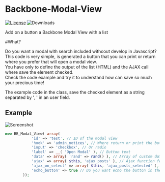 # Backbone-Modal-View
[![License](https://img.shields.io/badge/License-GPL%20v3-blue.svg)](http://www.gnu.org/licenses/gpl-3.0)
![Downloads](https://img.shields.io/packagist/dt/wpbp/backbone-modal-view.svg) 

Add on a button a Backbone Modal View with a list

#What?

Do you want a modal with search included withoout develop in Javascript?  
This code is very simple, is generated a button that you can print or return where you prefer that will open a modal view.  
You have only to define the output of the list (HTML) and the AJAX call where save the element checked.  
Check the code example and try it to understand how can save so much your precious time!

The example code in the class, save the checked element as a string separated by ', ' in an user field.

## Example

![Screenshot](https://cloud.githubusercontent.com/assets/403283/22898704/983785c0-f228-11e6-8550-0a746a4b7ad0.gif)

```php
new BB_Modal_View( array(
			'id' => 'test', // ID of the modal view
			'hook' => 'admin_notices', // Where return or print the button
			'input' => 'checkbox', // Or radio
			'label' => __( 'Open Modal' ), // Button text
			'data' => array( 'rand' => rand() ), // Array of custom datas
			'ajax' => array( $this, 'ajax_posts' ), // Ajax function for the list to show on the modal
			'ajax_on_select' => array( $this, 'ajax_posts_selected' ), // Ajax function to execute on Select button
			'echo_button' => true // Do you want echo the button in the hook chosen or only return?
		));

```
